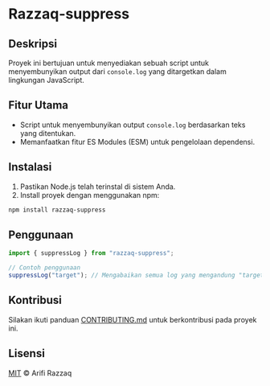 # Razzaq-suppress

## Deskripsi
Proyek ini bertujuan untuk menyediakan sebuah script untuk menyembunyikan output dari `console.log` yang ditargetkan dalam lingkungan JavaScript.

## Fitur Utama
- Script untuk menyembunyikan output `console.log` berdasarkan teks yang ditentukan.
- Memanfaatkan fitur ES Modules (ESM) untuk pengelolaan dependensi.

## Instalasi
1. Pastikan Node.js telah terinstal di sistem Anda.
2. Install proyek dengan menggunakan npm:
```bash
npm install razzaq-suppress
```

## Penggunaan
```javascript
import { suppressLog } from "razzaq-suppress";

// Contoh penggunaan
suppressLog("target"); // Mengabaikan semua log yang mengandung "target"
```

## Kontribusi
Silakan ikuti panduan [CONTRIBUTING.md](CONTRIBUTING.md) untuk berkontribusi pada proyek ini.

## Lisensi
[MIT](LICENSE) © Arifi Razzaq
